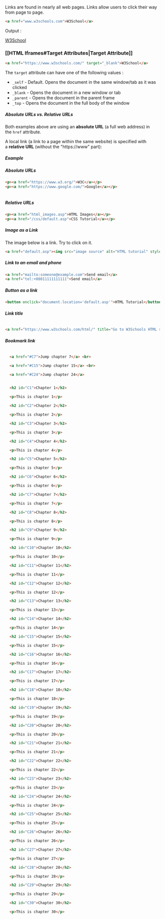 Links are found in nearly all web pages. Links allow users to click their way from page to page.

```HTML
<a href="www.w3schools.com">W3School</a>
```

Output : 

<a href="www.w3schools.com">W3School</a>

### [[HTML Iframes#Target Attributes|Target Attribute]]

```HTML
<a href="https://www.w3schools.com/" target="_blank">W3School</a>
```


The `target` attribute can have one of the following values :

- `_self` - Default. Opens the document in the same window/tab as it was clicked
- `_blank` - Opens the document in a new window or tab
- `_parent` - Opens the document in the parent frame
- `_top` - Opens the document in the full body of the window

##### Absolute URLs vs. Relative URLs

Both examples above are using an **absolute URL** (a full web address) in the `href` attribute.

A local link (a link to a page within the same website) is specified with a **relative URL** (without the "https://www" part):

##### Example

##### Absolute URLs

```HTML
<p><a href="https://www.w3.org/">W3C</a></p>  
<p><a href="https://www.google.com/">Google</a></p>  
  
```
##### Relative URLs  

```HTML
<p><a href="html_images.asp">HTML Images</a></p>
<p><a href="/css/default.asp">CSS Tutorial</a></p>

```


##### Image as a Link

The image below is a link. Try to click on it.

```HTML
<a href="default.asp"><img src="image source" alt="HTML tutorial" style="width:42px;height:42px;"></a>
```

##### Link to an email and phone


```HTML
<a href="mailto:someone@example.com">Send email</a>
<a href="tel:+88011111111111">Send email</a>
```

##### Button as a link

```HTML
<button onclick="document.location='default.asp'">HTML Tutorial</button>
```

##### Link title

```HTML

<a href="https://www.w3schools.com/html/" title="Go to W3Schools HTML section">Visit our HTML Tutorial</a>
```

##### Bookmark link

```HTML

  <a href="#C7">Jump chapter 7</a> <br>

  <a href="#C15">Jump chapter 15</a> <br>

  <a href="#C24">Jump chapter 24</a>

  
  <h2 id="C1">Chapter 1</h2>

  <p>This is chapter 1</p>

  <h2 id="C2">Chapter 2</h2>

  <p>This is chapter 2</p>

  <h2 id="C3">Chapter 3</h2>

  <p>This is chapter 3</p>

  <h2 id="C4">Chapter 4</h2>

  <p>This is chapter 4</p>

  <h2 id="C5">Chapter 5</h2>

  <p>This is chapter 5</p>

  <h2 id="C6">Chapter 6</h2>

  <p>This is chapter 6</p>

  <h2 id="C7">Chapter 7</h2>

  <p>This is chapter 7</p>

  <h2 id="C8">Chapter 8</h2>

  <p>This is chapter 8</p>

  <h2 id="C9">Chapter 9</h2>

  <p>This is chapter 9</p>

  <h2 id="C10">Chapter 10</h2>

  <p>This is chapter 10</p>

  <h2 id="C11">Chapter 11</h2>

  <p>This is chapter 11</p>

  <h2 id="C12">Chapter 12</h2>

  <p>This is chapter 12</p>

  <h2 id="C13">Chapter 13</h2>

  <p>This is chapter 13</p>

  <h2 id="C14">Chapter 14</h2>

  <p>This is chapter 14</p>

  <h2 id="C15">Chapter 15</h2>

  <p>This is chapter 15</p>

  <h2 id="C16">Chapter 16</h2>

  <p>This is chapter 16</p>

  <h2 id="C17">Chapter 17</h2>

  <p>This is chapter 17</p>

  <h2 id="C18">Chapter 18</h2>

  <p>This is chapter 18</p>

  <h2 id="C19">Chapter 19</h2>

  <p>This is chapter 19</p>

  <h2 id="C20">Chapter 20</h2>

  <p>This is chapter 20</p>

  <h2 id="C21">Chapter 21</h2>

  <p>This is chapter 21</p>

  <h2 id="C22">Chapter 22</h2>

  <p>This is chapter 22</p>

  <h2 id="C23">Chapter 23</h2>

  <p>This is chapter 23</p>

  <h2 id="C24">Chapter 24</h2>

  <p>This is chapter 24</p>

  <h2 id="C25">Chapter 25</h2>

  <p>This is chapter 25</p>

  <h2 id="C26">Chapter 26</h2>

  <p>This is chapter 26</p>

  <h2 id="C27">Chapter 27</h2>

  <p>This is chapter 27</p>

  <h2 id="C28">Chapter 28</h2>

  <p>This is chapter 28</p>

  <h2 id="C29">Chapter 29</h2>

  <p>This is chapter 29</p>

  <h2 id="C30">Chapter 30</h2>

  <p>This is chapter 30</p>
  
```


